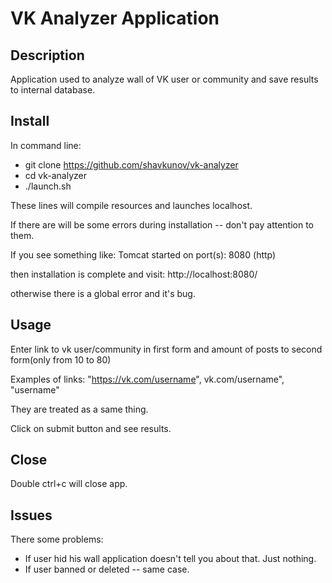 # VK Analyzer Application

## Description

Application used to analyze wall of VK user or community and 
save results to internal database.

## Install

In command line: 


* git clone https://github.com/shavkunov/vk-analyzer
* cd vk-analyzer
* ./launch.sh

These lines will compile resources and launches localhost.

If there are will be some errors during installation -- don't pay attention to them.

If you see something like:  Tomcat started on port(s): 8080 (http)

then installation is complete and visit: http://localhost:8080/

otherwise there is a global error and it's bug.

## Usage

Enter link to vk user/community in first form 
and amount of posts to second form(only from 10 to 80)

Examples of links: "https://vk.com/username", vk.com/username", "username" 

They are treated as a same thing.

Click on submit button and see results.

## Close

Double ctrl+c will close app.

## Issues

There some problems:

* If user hid his wall application doesn't tell you about that. Just nothing.
* If user banned or deleted -- same case.
